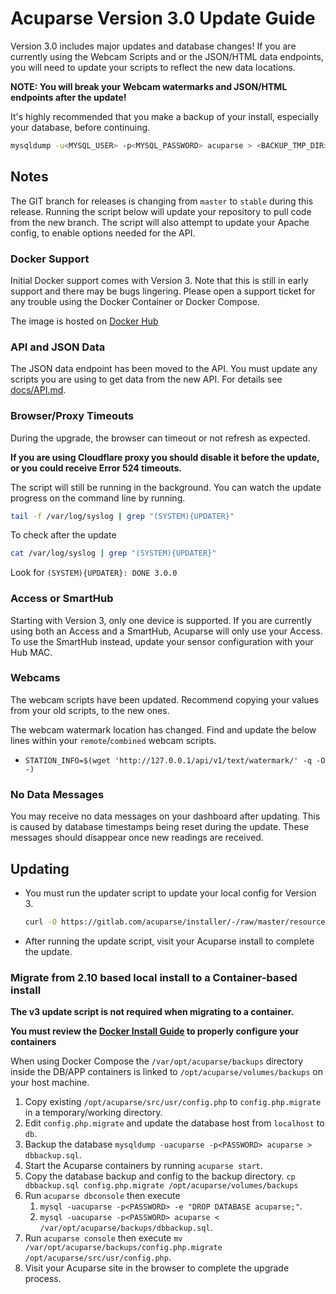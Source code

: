 # Acuparse Version 3.0 Update Guide

Version 3.0 includes major updates and database changes! If you are currently using the Webcam Scripts and or the
JSON/HTML data endpoints, you will need to update your scripts to reflect the new data locations.

**NOTE: You will break your Webcam watermarks and JSON/HTML endpoints after the update!**

It's highly recommended that you make a backup of your install, especially your database, before continuing.

```bash
mysqldump -u<MYSQL_USER> -p<MYSQL_PASSWORD> acuparse > <BACKUP_TMP_DIR>/mysql.sql
```

## Notes

The GIT branch for releases is changing from `master` to `stable` during this release. Running the script below will
update your repository to pull code from the new branch. The script will also attempt to update your Apache config, to
enable options needed for the API.

### Docker Support

Initial Docker support comes with Version 3. Note that this is still in early support and there may be bugs lingering.
Please open a support ticket for any trouble using the Docker Container or Docker Compose.

The image is hosted on [Docker Hub](https://hub.docker.com/r/acuparse/acuparse)

### API and JSON Data

The JSON data endpoint has been moved to the API. You must update any scripts you are using to get data from the new
API. For details see [docs/API.md](https://docs.acuparse.com/API).

### Browser/Proxy Timeouts

During the upgrade, the browser can timeout or not refresh as expected.

**If you are using Cloudflare proxy you should disable it before the update, or you could receive Error 524 timeouts.**

The script will still be running in the background. You can watch the update progress on the command line by running.

```bash
tail -f /var/log/syslog | grep "(SYSTEM){UPDATER}"
```

To check after the update

```bash
cat /var/log/syslog | grep "(SYSTEM){UPDATER}"
```

Look for `(SYSTEM){UPDATER}: DONE 3.0.0`

### Access or SmartHub

Starting with Version 3, only one device is supported. If you are currently using both an Access and a SmartHub,
Acuparse will only use your Access. To use the SmartHub instead, update your sensor configuration with your Hub MAC.

### Webcams

The webcam scripts have been updated. Recommend copying your values from your old scripts, to the new ones.

The webcam watermark location has changed. Find and update the below lines within your `remote`/`combined` webcam
scripts.

- `STATION_INFO=$(wget 'http://127.0.0.1/api/v1/text/watermark/' -q -O -)`

### No Data Messages

You may receive no data messages on your dashboard after updating. This is caused by database timestamps being reset
during the update. These messages should disappear once new readings are received.

## Updating

- You must run the updater script to update your local config for Version 3.

    ```bash
    curl -O https://gitlab.com/acuparse/installer/-/raw/master/resources/update_v3 && sudo bash update_v3 | tee ~/acuparse.log
    ```

- After running the update script, visit your Acuparse install to complete the update.

### Migrate from 2.10 based local install to a Container-based install

**The v3 update script is not required when migrating to a container.**

**You must review the [Docker Install Guide](https://docs.acuparse.com/DOCKER/) to properly configure your containers**

When using Docker Compose the `/var/opt/acuparse/backups` directory inside the DB/APP containers is linked
to `/opt/acuparse/volumes/backups`
on your host machine.

1. Copy existing `/opt/acuparse/src/usr/config.php` to `config.php.migrate` in a temporary/working directory.
1. Edit `config.php.migrate` and update the database host from `localhost` to `db`.
1. Backup the database `mysqldump -uacuparse -p<PASSWORD> acuparse > dbbackup.sql`.
1. Start the Acuparse containers by running `acuparse start`.
1. Copy the database backup and config to the backup
   directory. `cp dbbackup.sql config.php.migrate /opt/acuparse/volumes/backups`
1. Run `acuparse dbconsole` then execute
    1. `mysql -uacuparse -p<PASSWORD> -e "DROP DATABASE acuparse;"`.
    1. `mysql -uacuparse -p<PASSWORD> acuparse < /var/opt/acuparse/backups/dbbackup.sql`.
1. Run `acuparse console` then
   execute `mv /var/opt/acuparse/backups/config.php.migrate /opt/acuparse/src/usr/config.php`.
1. Visit your Acuparse site in the browser to complete the upgrade process.
